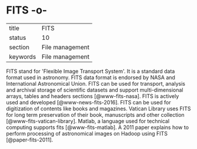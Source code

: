 # FITS -o-


|          |                 |
| -------- | --------------- |
| title    | FITS            | 
| status   | 10              |
| section  | File management |
| keywords | File management |



FITS stand for 'Flexible Image Transport System'. It is a standard
data format used in astronomy. FITS data format is endorsed by NASA
and International Astronomical Union. FITS can be used for transport,
analysis and archival storage of scientific datasets and support
multi-dimensional arrays, tables and headers
sections [@www-fits-nasa].  FITS is actively used and
developed [@www-news-fits-2016].  FITS can be used for
digitization of contents like books and magazines. Vatican Library
uses FITS for long term preservation of their book, manuscripts and
other collection [@www-fits-vatican-library]. Matlab, a language
used for technical computing supports fits [@www-fits-matlab]. A
2011 paper explains how to perform processing of astronomical images
on Hadoop using FITS [@paper-fits-2011].



